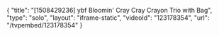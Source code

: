 {
    "title": "[1508429236] ybf Bloomin' Cray Cray Crayon Trio with Bag",
    "type": "solo",
    "layout": "iframe-static",
    "videoId": "123178354",
    "url": "\/tvpembed\/123178354"
}